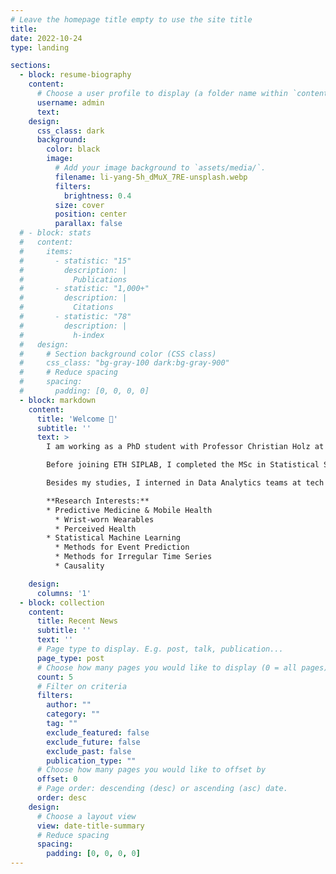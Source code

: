 ```yaml
---
# Leave the homepage title empty to use the site title
title:
date: 2022-10-24
type: landing

sections:
  - block: resume-biography
    content:
      # Choose a user profile to display (a folder name within `content/authors/`)
      username: admin
      text:
    design:
      css_class: dark
      background:
        color: black
        image:
          # Add your image background to `assets/media/`.
          filename: li-yang-5h_dMuX_7RE-unsplash.webp
          filters:
            brightness: 0.4
          size: cover
          position: center
          parallax: false
  # - block: stats
  #   content:
  #     items:
  #       - statistic: "15"
  #         description: |
  #           Publications
  #       - statistic: "1,000+"
  #         description: |
  #           Citations
  #       - statistic: "78"
  #         description: |
  #           h-index
  #   design:
  #     # Section background color (CSS class)
  #     css_class: "bg-gray-100 dark:bg-gray-900"
  #     # Reduce spacing
  #     spacing:
  #       padding: [0, 0, 0, 0]
  - block: markdown
    content:
      title: 'Welcome 👋'
      subtitle: ''
      text: >
        I am working as a PhD student with Professor Christian Holz at the [Sensing, Interaction & Perception Lab](https://siplab.org/) at [ETH Zurich](https://inf.ethz.ch/). My focus lies on applying statistics and statistical machine learning to large medical datasets.

        Before joining ETH SIPLAB, I completed the MSc in Statistical Science at the University of Oxford and the BSc in Statistics at University College London (UCL). During my time at the University of Oxford, I worked as a Research Assistant with Dr. Matthias Qian and Professor Mari Sako, where I focused on constructing natural language processing (NLP) models for text classification.

        Besides my studies, I interned in Data Analytics teams at tech companies (Amazon and Auto1 Group), in the Actuarial Science team at an insurance company (Talanx Group) and in Management Consulting (Process Excellence division) at Kienbaum Consultants International (now EY). 

        **Research Interests:**
        * Predictive Medicine & Mobile Health
          * Wrist-worn Wearables
          * Perceived Health
        * Statistical Machine Learning
          * Methods for Event Prediction
          * Methods for Irregular Time Series
          * Causality

    design:
      columns: '1'
  - block: collection
    content:
      title: Recent News
      subtitle: ''
      text: ''
      # Page type to display. E.g. post, talk, publication...
      page_type: post
      # Choose how many pages you would like to display (0 = all pages)
      count: 5
      # Filter on criteria
      filters:
        author: ""
        category: ""
        tag: ""
        exclude_featured: false
        exclude_future: false
        exclude_past: false
        publication_type: ""
      # Choose how many pages you would like to offset by
      offset: 0
      # Page order: descending (desc) or ascending (asc) date.
      order: desc
    design:
      # Choose a layout view
      view: date-title-summary
      # Reduce spacing
      spacing:
        padding: [0, 0, 0, 0]
---
```

